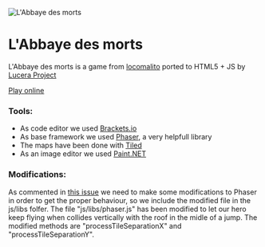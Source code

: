 ![L'Abbaye des morts](http://lucera-project.com/wp-content/uploads/2014/08/abbaye-480x300.jpg)

# L'Abbaye des morts

L'Abbaye des morts is a game from [locomalito](http://www.locomalito.com/abbaye_des_morts.php) ported to HTML5 + JS by [Lucera Project](http://www.lucera-project.com)

[Play online](http://www.lucera-project.com/products/abbaye/)

### Tools:

 * As code editor we used [Brackets.io](http://brackets.io/)
 * As base framework we used [Phaser](http://www.phaser.io), a very helpfull library
 * The maps have been done with [Tiled](http://www.mapeditor.org/)
 * As an image editor we used [Paint.NET](http://www.getpaint.net/)

### Modifications:

As commented in [this issue](https://github.com/photonstorm/phaser/issues/992) we need to make some modifications to Phaser in order to get the proper behaviour, so we include the modified file in the js/libs folfer.
The file "js/libs/phaser.js" has been modified to let our hero keep flying when collides vertically with the roof in the midle of a jump.
The modified methods are "processTileSeparationX" and "processTileSeparationY".
